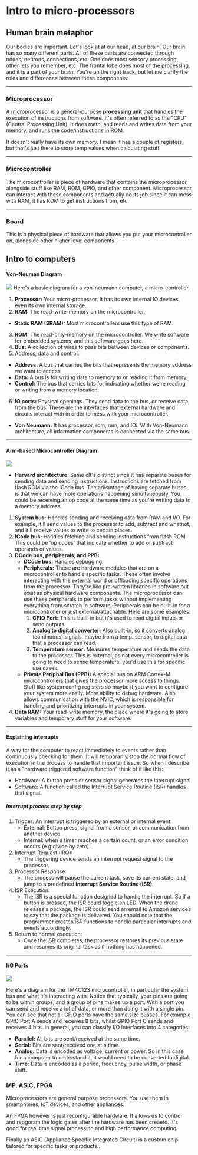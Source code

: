 # Intro to micro-processors 

## Human brain metaphor
Our bodies are important. Let's look at at our head, at our brain. Our brain has so many different parts. All of these parts are connected through nodes, neurons, connections, etc. One does most sensory processing, other lets you remember, etc. The frontal lobe does most of the processing, and it is a part of your brain. 
You're on the right track, but let me clarify the roles and differences between these components:

---
### **Microprocessor**
A microprocessor is a general-purpose **processing unit** that handles the execution of instructions from software. It's often referred to as the "CPU" (Central Processing Unit). It does math, and reads and writes data from your memory, and runs the code/instructions in ROM.

It doesn't really have its own memory. I mean it has a couple of registers, but that's just there to store temp values when calculating stuff.

---
### **Microcontroller**
The microcontroller is piece of hardware that contains the microprocessor, alongside stuff like RAM, ROM, GPIO, and other component. Microprocessor can interact with these components and actually do its job since it can mess with RAM, it has ROM to get instructions from, etc.


---
### **Board**
This is a physical piece of hardware that allows you put your microcontroller on, alongside other higher level components. 

## Intro to computers

#### Von-Neuman Diagram
![](https://users.ece.utexas.edu/~valvano/Volume1/E-Book/C2_FundamentalConcepts_files/image009.gif)
Here's a basic diagram for a von-neumann computer, a micro-controller.

1. **Processor:** Your micro-processor. It has its own internal IO devices, even its own internal storage. 
2. **RAM:** The read-write-memory on the microcontroller.
  - **Static RAM (SRAM):** Most microcontrollers use this type of RAM.
3. **ROM:** The read-only-memory on the microcontroller. We write software for embedded systems, and this software goes here.
4. **Bus:** A collection of wires to pass bits between devices or components.
5. Address, data and control: 
  - **Address:** A bus that carries the bits that represents the memory address we want to access. 
  - **Data:** A bus is for writing data to memory to or reading it from memory. 
  - **Control:** The bus that carries bits for indicating whether we're reading or writing from a memory location.
6. **IO ports:** Physical openings. They send data to the bus, or receive data from the bus. These are the interfaces that external hardware and circuits interact with in order to mess with your microcontroller.
- **Von Neumann:** It has processor, rom, ram, and IOi. With Von-Neumann architecture, all information components is connected via the same bus.

----
#### Arm-based Microcontroller Diagram
![](https://users.ece.utexas.edu/~valvano/Volume1/E-Book/C2_FundamentalConcepts_files/image011.gif)
- **Harvard architecture:** Same cIt's distinct since it has separate buses for sending data and sending instructions. Instructions are fetched from flash ROM via the ICode bus. The advantage of having separate buses is that we can have more operations happening simultaneously. You could be receiving an op code at the same time as you're writing data to a memory address.
1. **System bus:** Handles sending and receiving data from RAM and I/O. For example, it'll send values to the processor to add, subtract and whatnot, and it'll receive values to write to certain places.
2. **ICode bus:** Handles fetching and sending instructions from flash ROM. This could be 'op codes' that indicate whether to add or subtract operands or values.
3. **DCode bus, peripherals, and PPB:** 
    - **DCode bus:** Handles debugging. 
    - **Peripherals:** These are hardware modules that are on a microcontroller to handle specific tasks. These often involve interacting with the external world or offloading specific operations from the processor. They're like pre-written libraries in software but exist as physical hardware components. The microprocessor can use these peripherals to perform tasks without implementing everything from scratch in software. Peripherals can be built-in for a microcontroller or just external/attachable. Here are some examples:
      1. **GPIO Port:**  This is built-in but it's used to read digital inputs or send outputs.
      2. **Analog to digital converter:** Also built-in, so it converts analog (continuous) signals, maybe from a temp. sensor, to digital data that a processor can read.
      3. **Temperature sensor:** Measures temperature and sends the data to the processor. This is external, as not every microcontroller is going to need to sense temperature, you'd use this for specific use cases.
    - **Private Periphal Bus (PPB):** A special bus on ARM Cortex-M microcontrollers that gives the processor more access to things. Stuff like system config registers so maybe if you want to configure your system more easily. More ability to debug hardware. Also allows communication with the NVIC, which is responsible for handling and prioritizing interrupts in your system.
4. **Data RAM:** Your read-write memory, the place where it's going to store variables and temporary stuff for your software.

---
#### Explaining interrupts
A way for the computer to react immediately to events rather than continuously checking for them. It will temporarily stop the normal flow of execution in the process to handle that important issue. So when I describe it as a "hardware triggered software function" think of it like this:
  - Hardware: A button press or sensor signal generates the interrupt signal
  - Software: A function called the Interrupt Service Routine (ISR) handles that signal. 

##### Interrupt process step by step
1. Trigger: An interrupt is triggered by an external or internal event.
    - External: Button press, signal from a sensor, or communication from another device
    - Internal: when a timer reaches a certain count, or an error condition occurs (e.g.divide by zero).
2. Interrupt Request (IRQ):
    - The triggering device sends an interrupt request signal to the processor.
3. Processor Response:
    - The process will pause the current task, save its current state, and jump to a predefined **Interrupt Service Routine (ISR)**.
4. ISR Execution:
    - The ISR is a special function designed to handle the interrupt. So if a button is pressed, the ISR could toggle an LED. When the drone releases a package, the ISR could send an email to Amazon services to say that the package is delivered. You should note that the programmer creates ISR functions to handle particular interrupts and events accordingly.
5. Return to normal execution:
    - Once the ISR completes, the processor restores its previous state and resumes its original task as if nothing has happened.

---
#### I/O Ports
![](https://users.ece.utexas.edu/~valvano/Volume1/E-Book/C2_FundamentalConcepts_files/image012.gif)

Here's a diagram for the TM4C123 microcontroller, in particular the system bus and what it's interacting with. Notice that typically, your pins are going to be within groups, and a group of pins makes up a port. With a port you can send and receive a lot of data, or more than doing it with a single pin. You can see that not all GPIO ports have the same size busses. For example GPIO Port A sends and receives 8 bits, whilst GPIO Port C sends and receives 4 bits. In general, you can classify I/O interfaces into 4 categories:
  - **Parallel:** All bits are sent/received at the same time.
  - **Serial:** Bits are sent/received one at a time.
  - **Analog:** Data is encoded as voltage, current or power. So in this case for a computer to understand it, it would need to be converted to digital.
  - **Time:** Data is encoded as a period, frequency, pulse width, or phase shift.


### MP, ASIC, FPGA

Microprocessors are general purpose processors. You use them in smartphones, IoT devices, and other appliances.

An FPGA however is just reconfigurable hardware. It allows us to control and repgoram the logic gates after the hardware has been creaetd. It's good for real time signal processing and high performance computing

Finally an ASIC (Appliance Specific Integrated Circuit) is a custom chip tailored for specific tasks or products..
